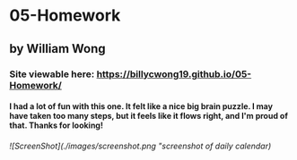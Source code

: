 # 05-Homework
## by William Wong
### Site viewable here: https://billycwong19.github.io/05-Homework/
#### I had a lot of fun with this one. It felt like a nice big brain puzzle. I may have taken too many steps, but it feels like it flows right, and I'm proud of that. Thanks for looking!
###### ![ScreenShot](./images/screenshot.png "screenshot of daily calendar)